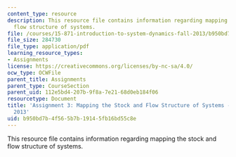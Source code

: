 ```yaml
---
content_type: resource
description: This resource file contains information regarding mapping the stock and
  flow structure of systems.
file: /courses/15-871-introduction-to-system-dynamics-fall-2013/b950bd7b4f565b7b19145fb16bd55c8e_MIT15_871F13_ass3.pdf
file_size: 284730
file_type: application/pdf
learning_resource_types:
- Assignments
license: https://creativecommons.org/licenses/by-nc-sa/4.0/
ocw_type: OCWFile
parent_title: Assignments
parent_type: CourseSection
parent_uid: 112e5bd4-207b-9f8a-7e21-68d0eb184f06
resourcetype: Document
title: 'Assignment 3: Mapping the Stock and Flow Structure of Systems - 15.871 Fall
  2013'
uid: b950bd7b-4f56-5b7b-1914-5fb16bd55c8e
---
```

This resource file contains information regarding mapping the stock and flow structure of systems.